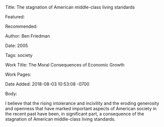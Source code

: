 Title: The stagnation of American middle-class living standards

Featured: 

Recommended: 

Author: Ben Friedman

Date: 2005

Tags: society

Work Title: The Moral Consequences of Economic Growth

Work Pages:  

Date Added: 2018-08-03 10:53:08 -0700

Body:

I believe that the rising intolerance and incivility and the eroding generosity and openness that have marked important aspects of American society in the recent past have been, in significant part, a consequence of the stagnation of American middle-class living standards.


